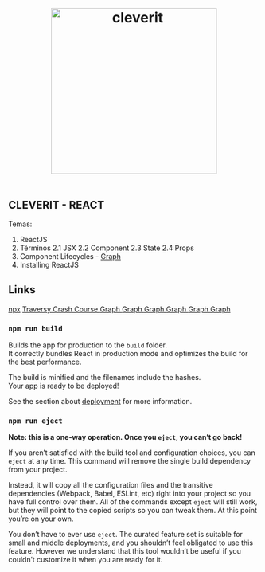 <h1 align="center">
  <img width="333px" src="https://www.cleverit.cl/wp-content/uploads/2018/09/logo-header-2.png" alt="cleverit" title="cleverit" style="padding:20px">
</h1>

## CLEVERIT - REACT

Temas:

1. ReactJS
2. Términos
    2.1 JSX
    2.2 Component
    2.3 State
    2.4 Props
3. Component Lifecycles - <a href="http://projects.wojtekmaj.pl/react-lifecycle-methods-diagram/"> Graph </a>
4. Installing ReactJS

## Links

<a href="https://medium.com/@maybekatz/introducing-npx-an-npm-package-runner-55f7d4bd282b">npx</a>
<a href="https://www.youtube.com/watch?v=sBws8MSXN7A&t=2s"> Traversy Crash Course </a>
<a href="link"> Graph </a>
<a href="link"> Graph </a>
<a href="link"> Graph </a>
<a href="link"> Graph </a>
<a href="link"> Graph </a>
<a href="link"> Graph </a>

### `npm run build`

Builds the app for production to the `build` folder.<br>
It correctly bundles React in production mode and optimizes the build for the best performance.

The build is minified and the filenames include the hashes.<br>
Your app is ready to be deployed!

See the section about [deployment](https://facebook.github.io/create-react-app/docs/deployment) for more information.

### `npm run eject`

**Note: this is a one-way operation. Once you `eject`, you can’t go back!**

If you aren’t satisfied with the build tool and configuration choices, you can `eject` at any time. This command will remove the single build dependency from your project.

Instead, it will copy all the configuration files and the transitive dependencies (Webpack, Babel, ESLint, etc) right into your project so you have full control over them. All of the commands except `eject` will still work, but they will point to the copied scripts so you can tweak them. At this point you’re on your own.

You don’t have to ever use `eject`. The curated feature set is suitable for small and middle deployments, and you shouldn’t feel obligated to use this feature. However we understand that this tool wouldn’t be useful if you couldn’t customize it when you are ready for it.